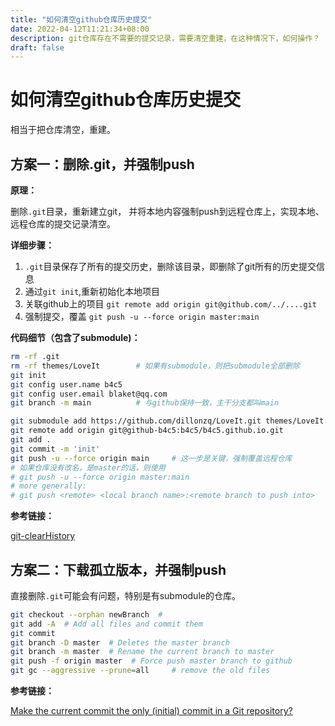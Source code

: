 ```yaml
---
title: "如何清空github仓库历史提交"
date: 2022-04-12T11:21:34+08:00
description: git仓库存在不需要的提交记录，需要清空重建，在这种情况下，如何操作？
draft: false
---
```


# 如何清空github仓库历史提交

相当于把仓库清空，重建。

## 方案一：删除.git，并强制push

**原理：**

删除`.git`目录，重新建立git， 并将本地内容强制push到远程仓库上，实现本地、远程仓库的提交记录清空。

**详细步骤：**

1. `.git`目录保存了所有的提交历史，删除该目录，即删除了git所有的历史提交信息
2. 通过`git init`,重新初始化本地项目
3. 关联github上的项目
   `git remote add origin git@github.com/../....git`
4. 强制提交，覆盖
   `git push -u --force origin master:main`

**代码细节（包含了submodule)：**

```bash
rm -rf .git
rm -rf themes/LoveIt		# 如果有submodule，则把submodule全部删除
git init
git config user.name b4c5
git config user.email blaket@qq.com
git branch -m main			# 与github保持一致，主干分支都叫main

git submodule add https://github.com/dillonzq/LoveIt.git themes/LoveIt
git remote add origin git@github-b4c5:b4c5/b4c5.github.io.git
git add .
git commit -m 'init'
git push -u --force origin main		# 这一步是关键，强制覆盖远程仓库
# 如果仓库没有改名，是master的话，则使用
# git push -u --force origin master:main
# more generally:
# git push <remote> <local branch name>:<remote branch to push into>
```

**参考链接：**

[git-clearHistory](https://gist.github.com/stephenhardy/5470814)

## 方案二：下载孤立版本，并强制push

直接删除`.git`可能会有问题，特别是有submodule的仓库。

```bash
git checkout --orphan newBranch	 # 
git add -A  # Add all files and commit them
git commit
git branch -D master  # Deletes the master branch
git branch -m master  # Rename the current branch to master
git push -f origin master  # Force push master branch to github
git gc --aggressive --prune=all     # remove the old files
```

**参考链接：**

 [Make the current commit the only (initial) commit in a Git repository?](https://stackoverflow.com/questions/9683279/make-the-current-commit-the-only-initial-commit-in-a-git-repository)

